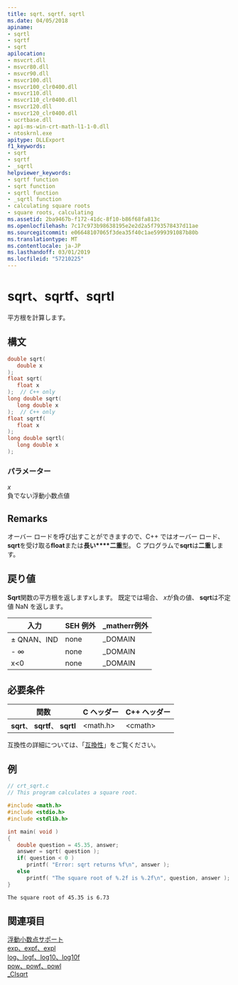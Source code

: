 ```yaml
---
title: sqrt、sqrtf、sqrtl
ms.date: 04/05/2018
apiname:
- sqrtl
- sqrtf
- sqrt
apilocation:
- msvcrt.dll
- msvcr80.dll
- msvcr90.dll
- msvcr100.dll
- msvcr100_clr0400.dll
- msvcr110.dll
- msvcr110_clr0400.dll
- msvcr120.dll
- msvcr120_clr0400.dll
- ucrtbase.dll
- api-ms-win-crt-math-l1-1-0.dll
- ntoskrnl.exe
apitype: DLLExport
f1_keywords:
- sqrt
- sqrtf
- _sqrtl
helpviewer_keywords:
- sqrtf function
- sqrt function
- sqrtl function
- _sqrtl function
- calculating square roots
- square roots, calculating
ms.assetid: 2ba9467b-f172-41dc-8f10-b86f68fa813c
ms.openlocfilehash: 7c17c973b98638195e2e2d2a5f793578437d11ae
ms.sourcegitcommit: e06648107065f3dea35f40c1ae5999391087b80b
ms.translationtype: MT
ms.contentlocale: ja-JP
ms.lasthandoff: 03/01/2019
ms.locfileid: "57210225"
---
```

# <a name="sqrt-sqrtf-sqrtl"></a>sqrt、sqrtf、sqrtl

平方根を計算します。

## <a name="syntax"></a>構文

```C
double sqrt(
   double x
);
float sqrt(
   float x
);  // C++ only
long double sqrt(
   long double x
);  // C++ only
float sqrtf(
   float x
);
long double sqrtl(
   long double x
);
```

### <a name="parameters"></a>パラメーター

*x*<br/>
負でない浮動小数点値

## <a name="remarks"></a>Remarks

オーバー ロードを呼び出すことができますので、C++ ではオーバー ロード、 **sqrt**を受け取る**float**または**長い****二重**型。 C プログラムで**sqrt**は**二重**します。

## <a name="return-value"></a>戻り値

**Sqrt**関数の平方根を返します*x*します。 既定では場合、 *x*が負の値、 **sqrt**は不定値 NaN を返します。

|入力|SEH 例外|**_matherr**例外|
|-----------|-------------------|--------------------------|
|± QNAN、IND|none|_DOMAIN|
|- ∞|none|_DOMAIN|
|x<0|none|_DOMAIN|

## <a name="requirements"></a>必要条件

|関数|C ヘッダー|C++ ヘッダー|
|--------------|--------------|------------------|
|**sqrt**、 **sqrtf**、 **sqrtl**|\<math.h>|\<cmath>|

互換性の詳細については、「[互換性](../../c-runtime-library/compatibility.md)」をご覧ください。

## <a name="example"></a>例

```C
// crt_sqrt.c
// This program calculates a square root.

#include <math.h>
#include <stdio.h>
#include <stdlib.h>

int main( void )
{
   double question = 45.35, answer;
   answer = sqrt( question );
   if( question < 0 )
      printf( "Error: sqrt returns %f\n", answer );
   else
      printf( "The square root of %.2f is %.2f\n", question, answer );
}
```

```Output
The square root of 45.35 is 6.73
```

## <a name="see-also"></a>関連項目

[浮動小数点サポート](../../c-runtime-library/floating-point-support.md)<br/>
[exp、expf、expl](exp-expf.md)<br/>
[log、logf、log10、log10f](log-logf-log10-log10f.md)<br/>
[pow、powf、powl](pow-powf-powl.md)<br/>
[_CIsqrt](../../c-runtime-library/cisqrt.md)<br/>
